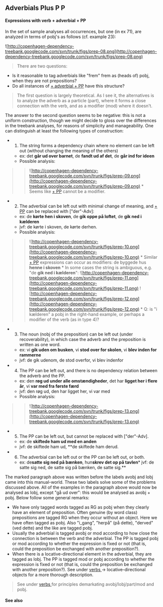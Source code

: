 ## Adverbials Plus P P ##

#### Expressions with verb + adverbial + PP ####

In the set of sample analyses all occurrences, but one (in ex 71), are analyzed in terms of pobj's as follows (cf. example 23):

![http://copenhagen-dependency-treebank.googlecode.com/svn/trunk/figs/prep-08.png](http://copenhagen-dependency-treebank.googlecode.com/svn/trunk/figs/prep-08.png)

> There are two questions:

  * Is it reasonable to tag adverbials like "frem" frem as (heads of) pobj, when they are not prepositions?
  * Do all instances of [+ adverbial + PP](verb.md) have this structure?

> The first question is largely theoretical. As I see it, the alternatives is to analyze the adverb as a particle (part), where it forms a close connection with the verb, and as a modifier (mod) where it doesn't.

The answer to the second question seems to be negative: this is not a uniform construction, though we might decide to gloss over the differences in the treebank analyses, for reasons of simplicity and manageability. One can distinguish at least the following types of construction:

  * 1. The string forms a dependency chain where no element can be left out (without changing the meaning of the others)
    * ex: det **går ud over barnet**, de **fandt ud af det**, de **går ind for ideen**
    * Possible analysis:
> > ![http://copenhagen-dependency-treebank.googlecode.com/svn/trunk/figs/prep-09.png](http://copenhagen-dependency-treebank.googlecode.com/svn/trunk/figs/prep-09.png)
    * Seems like [+ PP](adv.md) cannot be a modifier.
  * 2. The adverbial can be left out with minimal change of meaning, and [+ PP](adv.md) can be replaced with ["der"-Adv]:
    * ex: de **kørte hen i skoven**, de **gik oppe på loftet**, de **gik ned i kælderen**
    * jvf: de kørte i skoven, de kørte derhen.
    * Possible analysis:
> > ![http://copenhagen-dependency-treebank.googlecode.com/svn/trunk/figs/prep-10.png](http://copenhagen-dependency-treebank.googlecode.com/svn/trunk/figs/prep-10.png)
    * Similar [+ PP](adv.md) expressions can occur as modifiers: de byggede hus **henne i skoven**
    * In some cases the string is ambiguous, e.g. "de **gik ned i kælderen**":
> > ![http://copenhagen-dependency-treebank.googlecode.com/svn/trunk/figs/prep-11.png](http://copenhagen-dependency-treebank.googlecode.com/svn/trunk/figs/prep-11.png) ![http://copenhagen-dependency-treebank.googlecode.com/svn/trunk/figs/prep-12.png](http://copenhagen-dependency-treebank.googlecode.com/svn/trunk/figs/prep-12.png)
    * Q: is "i kælderen" a pobj in the right-hand example, or perhaps a modifier of the verb (as in type 4)?
  * 3. The noun (nobj of the preposition) can be left out (under recoverability), in which case the adverb and the preposition is written as one word.
    * ex: vi **gik uden om busken**, vi **stod over for skolen**, vi **blev inden for rammerne**
    * jvf: de gik udenom, de stod overfor, vi blev indenfor
  * 4. The PP can be left out, and there is no dependency relation between the adverb and the PP.
    * ex: den **røg ud under alle omstændigheder**, det har **ligget her i flere år**, vi **var med fra første færd**
    * jvf: den røg ud, den har ligget her, vi var med
    * Possible analysis:
> > ![http://copenhagen-dependency-treebank.googlecode.com/svn/trunk/figs/prep-13.png](http://copenhagen-dependency-treebank.googlecode.com/svn/trunk/figs/prep-13.png)
  * 5. The PP can be left out, but cannot be replaced with ["der"-Adv].
    * ex: de **skiftede ham ud med en anden**
    * jvf: de skiftede ham ud, **de skiftede ham derud.
  * 6. The adverbial can be left out or the PP can be left out, or both.
    * ex: de**satte sig ned på bænken**, hun**skrev det op på tavlen*** jvf: de satte sig ned, de satte sig på bænken, de satte sig.**

The marked paragraph above was written before the labels avobj and lobj came into this manual-world. These two labels solve some of the problems discussed above. All of the examples in the paragraph above would now be analysed as lobj, except "gå ud over": this would be analysed as avobj + pobj. Below follow some general remarks:

  * We have only tagged words tagged as RG as pobj when they clearly have an element of preposition. Often genuine (by word class) prepositions are tagged RG when they occur without an object. Here we have often tagged as pobj. Also "i\_gang", "herpå" (på dette), "derved" (ved dette) and the like are tagged pobj.
  * Usually the adverbial is tagged avobj or mod according to how close the connection is between the verb and the adverbial. The PP is tagged pobj or mod according to whether the expression is fixed or not (that is, could the preposition be exchanged with another preposition?).
  * When there is a locative-directional element in the adverbial, they are tagged as lobj. The PP is tagged mod or pobj according to whether the expression is fixed or not (that is, could the preposition be exchanged with another preposition?). See under [verbs ](http://copenhagen-dependency-treebank.googlecode.com/svn/trunk/verbs.html) -&gt; locative-directional objects for a more thorough description.


> See under [verbs ](http://copenhagen-dependency-treebank.googlecode.com/svn/trunk/verbs.html) for principles demarkating avobj/lobj/part/mod and pobj.


#### See also ####


